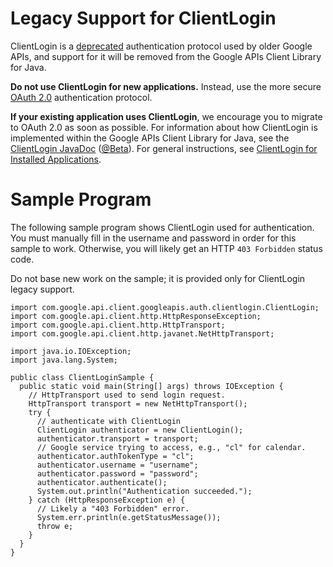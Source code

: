 # Legacy Support for ClientLogin #
ClientLogin is a [deprecated](https://developers.google.com/accounts/docs/AuthForInstalledApps?csw=1) authentication protocol used by older Google APIs, and support for it will be removed from the Google APIs Client Library for Java.

**Do not use ClientLogin for new applications.** Instead, use the more secure [OAuth 2.0](OAuth2.md) authentication protocol. 

**If your existing application uses ClientLogin**, we encourage you to migrate to OAuth 2.0 as soon as possible. For information about how ClientLogin is implemented within the Google APIs Client Library for Java, see the [ClientLogin JavaDoc](http://javadoc.google-api-java-client.googlecode.com/hg/1.18.0-rc/com/google/api/client/googleapis/auth/clientlogin/package-summary.html) ([@Beta](https://code.google.com/p/google-api-java-client/#@Beta)). For general instructions, see [ClientLogin for Installed Applications](http://code.google.com/apis/accounts/docs/AuthForInstalledApps.html).

# Sample Program #
The following sample program shows ClientLogin used for authentication. You must manually fill in the username and password in order for this sample to work.  Otherwise, you will likely get an HTTP `403 Forbidden` status code.

Do not base new work on the sample; it is provided only for ClientLogin legacy support.

```
import com.google.api.client.googleapis.auth.clientlogin.ClientLogin;
import com.google.api.client.http.HttpResponseException;
import com.google.api.client.http.HttpTransport;
import com.google.api.client.http.javanet.NetHttpTransport;

import java.io.IOException;
import java.lang.System;

public class ClientLoginSample {
  public static void main(String[] args) throws IOException {
    // HttpTransport used to send login request.
    HttpTransport transport = new NetHttpTransport();
    try {
      // authenticate with ClientLogin
      ClientLogin authenticator = new ClientLogin();
      authenticator.transport = transport;
      // Google service trying to access, e.g., "cl" for calendar.
      authenticator.authTokenType = "cl";
      authenticator.username = "username";
      authenticator.password = "password";
      authenticator.authenticate();
      System.out.println("Authentication succeeded.");
    } catch (HttpResponseException e) {
      // Likely a "403 Forbidden" error.
      System.err.println(e.getStatusMessage());
      throw e;
    }
  }
}
```
